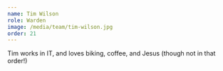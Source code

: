 ```yaml
---
name: Tim Wilson
role: Warden
image: /media/team/tim-wilson.jpg
order: 21
---
```

Tim works in IT, and loves biking, coffee, and Jesus (though not in that order!)